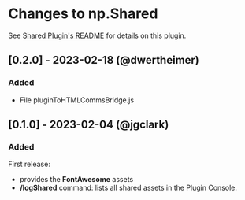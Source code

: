 # Changes to np.Shared

See [Shared Plugin's README](https://github.com/NotePlan/plugins/blob/main/np.Shared/README.md) for details on this plugin.

## [0.2.0] - 2023-02-18 (@dwertheimer)

### Added

- File pluginToHTMLCommsBridge.js

## [0.1.0] - 2023-02-04 (@jgclark)

### Added

First release:

- provides the **FontAwesome** assets
- **/logShared** command: lists all shared assets in the Plugin Console.
